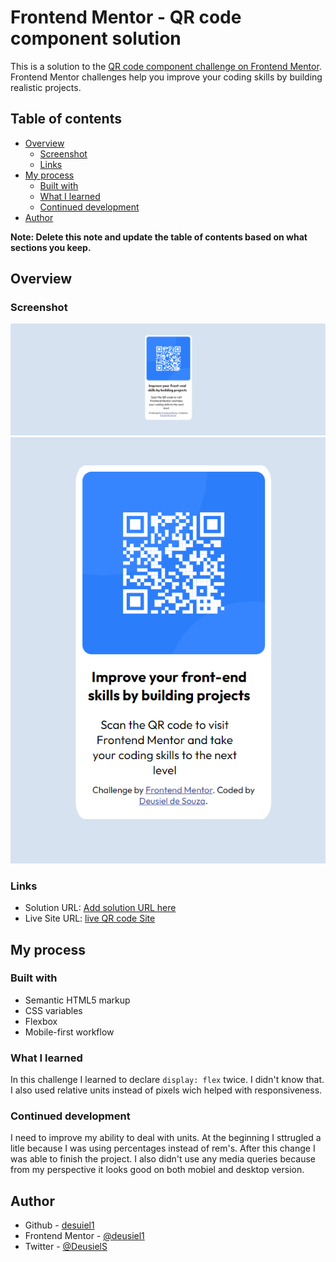 # Frontend Mentor - QR code component solution

This is a solution to the [QR code component challenge on Frontend Mentor](https://www.frontendmentor.io/challenges/qr-code-component-iux_sIO_H). Frontend Mentor challenges help you improve your coding skills by building realistic projects. 

## Table of contents

- [Overview](#overview)
  - [Screenshot](#screenshot)
  - [Links](#links)
- [My process](#my-process)
  - [Built with](#built-with)
  - [What I learned](#what-i-learned)
  - [Continued development](#continued-development)
- [Author](#author)


**Note: Delete this note and update the table of contents based on what sections you keep.**

## Overview

### Screenshot

![Desktop](Frontend-Mentor-QR-code-component.png)
![Mobile](Frontend-Mentor-QR-code-component-mobile.png)


### Links

- Solution URL: [Add solution URL here](https://your-solution-url.com)
- Live Site URL: [live QR code Site](https://deusiel1.github.io/qr-code-component.io/)

## My process

### Built with

- Semantic HTML5 markup
- CSS variables
- Flexbox
- Mobile-first workflow

### What I learned

In this challenge I learned to declare `display: flex` twice. I didn't know that. I also used relative units instead of pixels wich helped with responsiveness.


### Continued development

I need to improve my ability to deal with units. At the beginning I sttrugled a litle because I was using percentages instead of rem's. After this change I was able to finish the project. I also didn't use any media queries because from my perspective it looks good on both mobiel and desktop version.


## Author

- Github - [desuiel1](https://github.com/deusiel1)
- Frontend Mentor - [@deusiel1](https://www.frontendmentor.io/profile/deusiel1)
- Twitter - [@DeusielS](https://twitter.com/DeusielS)



